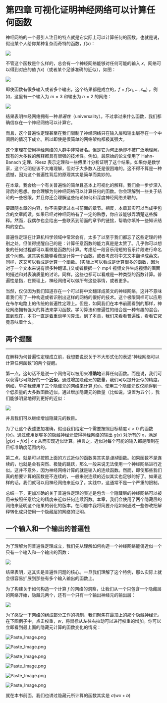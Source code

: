 # 第四章 可视化证明神经网络可以计算任何函数

神经网络的一个最引人注目的特点就是它实际上可以计算任何的函数。也就是说，假设某个人给你某种复杂而奇特的函数，$f(x)$：

![](http://upload-/images.jianshu.io/upload_42741-c1b7fa50644b033c.png?imageMogr2/auto-orient/strip%7CimageView2/2/w/1240)

不管这个函数是什么样的，总会有一个神经网络能够对任何可能的输入 $x$，网络可以得到对应的值 $f(x)$（或者某个足够准确的近似），如图：

![](http://upload-/images.jianshu.io/upload_42741-84438da12a56973a.png?imageMogr2/auto-orient/strip%7CimageView2/2/w/1240)

即使函数有很多输入或者多个输出，这个结果都是成立的，$f=f(x_1,...,x_m)$ 。例如，这里有一个输入为 $m=3$ 和输出为 $n=2$ 的网络：

![](http://upload-/images.jianshu.io/upload_42741-69a4dda01da570b1.png?imageMogr2/auto-orient/strip%7CimageView2/2/w/1240)

结果表明神经网络拥有一种*普遍性*（universality）。不过拿过来什么函数，我们都确信存在一个神经网络可以计算它。

而且，这个普遍性定理甚至在我们限制了神经网络只在输入层和输出层存在一个中间层的情况下成立。所以即使是很简单的网络架构都极其强大。

这个定理在使用神经网络的人群中非常著名。但是它为何正确却不被广泛地理解。现有的大多数的解释都具有很强的技术性。例如，最原始的论文使用了 Hahn-Banach 定理、Riesz 表示定理和一些傅里叶分析证明了这个结果。如果你是数学家，这个证明应该不大难理解，但对于大多数人还是很困难的。这不得不算是一种遗憾，因为这个普遍性背后的原理其实是简单而美妙的。

在本章，我会给一个有关普遍性的简单且基本上可视化的解释。我们会一步步深入背后的思想。你会理解为何神经网络可以计算任何的函数。你会理解到一些关于结论的一些极限。并且你还会理解这些结论如何和深度神经网络关联的。

要跟随本章的内容，你不需要读过本书前面的章节。相反，本章其实可以当成字包含的文章阅读。如果已经对神经网络有了一定的熟悉，你应该能够弄清楚这些解释。然而，我偶尔也会给出一些联系到前面的章节的链接，帮助你填补一些知识结构的空白。

普遍性定理在计算机科学领域中常常会有，太多了以至于我们都忘了这些定理的特别之处。但值得提醒自己的是：计算任意函数的能力真是是太赞了。几乎你可以想象的任何过程都可以看做是函数的计算。考虑给一段音乐用短的音乐片段进行命名这个问题。这其实也能够看做是计算一个函数。或者考虑将中文文本翻译成英文。同样，这又可以看成是计算一个函数。{实际上可以看成是计算很多的函数，因为对于一个文本来说有很多种翻译。}又或者根据一个 mp4 视频文件生成视频的画面的描述和对表演质量的讨论。同样，这些也都可以看成是一种类型的函数计算。普遍性是指，在原理上，神经网络可以做所有这些事情，或者更多。

当然，仅仅因为我们知道存在一个可以将中文翻译成英文的神经网络，这并不意味着我们有了一种构造或者识别出这样的网络的很好的技术。这个极限同样可以应用在布尔电路上的传统的普遍性定理上。但是，如同我们在本书前面看到的那样，神经网络拥有强大的算法来学习函数。学习算法和普遍性的结合是一种有趣的混合。直到现在，本书一直是着重谈学习算法。到了本章，我们来看看普遍性，看看它究竟意味着什么。

## 两个提醒
---
在解释为何普遍性定理成立前，我想要说说关于不大形式化的表述“神经网络可以计算任何函数”的两个提醒。

第一点，这句话不是说一个网络可以被用来**准确地**计算任何函数。而是说，我们可以获得尽可能好的一个**近似**。通过增加隐藏元的数量，我们可以提升近似的精度。例如，早先我使用了三个隐藏元的网络来计算 $f(x)$。使用三个隐藏元仅仅能得到一个低质量的大多数函数近似。通过增加隐藏元的数量（比如说，设置为五个），我们能够明显地得到更好的近似：

![](http://upload-/images.jianshu.io/upload_42741-c095f2aa08f90c85.png?imageMogr2/auto-orient/strip%7CimageView2/2/w/1240)

并且我们可以继续增加隐藏元的数目。

为了让这个表述更加准确，假设我们给定一个需要按照目标精度 $\epsilon > 0$ 的函数 $f(x)$。通过使用足够多的隐藏神经元使得神经网络的输出 $g(x)$ 对所有的 $x$，满足 $|g(x)-f(x)|<\epsilon$ 从而实现近似计算。换言之，近似对每个可能的输入都是限制在目标准确度范围内的。

第二点，就是可以按照上面的方式近似的函数类其实是*连续*函数。如果函数不是连续的，也就是会有突然、极陡的跳跃，那么一般来说无法使用一个神经网络进行近似。这并不意外，因为神经网络计算的就是输入的连续函数。然而，即使那些我们真的想要计算的函数是不连续的，一般来说连续的近似其实也足够的好了。如果这样的话，我们就可以用神经网络来近似了。实践中，这通常不是一个严重的限制。

总结一下，更加准确的关于普遍性定理的表述是包含一个隐藏层的神经网络可以被用来按照任意给定的精度来近似任何连续函数。本章，我们会使用了两个隐藏层的网络来证明这个结果的弱化的版本。在问题中我将简要介绍如何通过一些修改把解释转化成只使用一个隐藏层的网络的证明。

## 一个输入和一个输出的普遍性
---
为了理解为何普遍性定理成立，我们先从理解如何构造一个神经网络能偶近似一个只有一个输入和一个输出的函数：

![](http://upload-/images.jianshu.io/upload_42741-ebabd93f89b1bdbe.png?imageMogr2/auto-orient/strip%7CimageView2/2/w/1240)

结果表明，这其实是普遍性问题的核心。一旦我们理解了这个特例，那么实际上就会很容易扩展到那些有多个输入输出的函数上。

为了构建关于如何构造一个计算 $f$ 的网络的洞察，让我们从一个只包含一个隐藏层的网络开始，隐藏元两个，还有一个只有一个输出神经元的输出层：

![](http://upload-/images.jianshu.io/upload_42741-ed33ed7b3a405217.png?imageMogr2/auto-orient/strip%7CimageView2/2/w/1240)

为了感受一下网络的组成部分工作的机制，我们聚焦在最顶上的那个隐藏神经元。在下图例子中，点击权重，$w$，将鼠标从左往右拉动可以进行权重的增加。你可以立即看到最上面的隐藏元计算的函数变化的情况：

![Paste_Image.png](http://upload-/images.jianshu.io/upload_42741-f04c9e50f5e58b9a.png?imageMogr2/auto-orient/strip%7CimageView2/2/w/1240)


![Paste_Image.png](http://upload-/images.jianshu.io/upload_42741-32d9c572f4c6ac3c.png?imageMogr2/auto-orient/strip%7CimageView2/2/w/1240)


![Paste_Image.png](http://upload-/images.jianshu.io/upload_42741-8012d4689db60f2d.png?imageMogr2/auto-orient/strip%7CimageView2/2/w/1240)


![Paste_Image.png](http://upload-/images.jianshu.io/upload_42741-abe28cc132e6aea3.png?imageMogr2/auto-orient/strip%7CimageView2/2/w/1240)


![Paste_Image.png](http://upload-/images.jianshu.io/upload_42741-1c78f744dc63eaaa.png?imageMogr2/auto-orient/strip%7CimageView2/2/w/1240)


![Paste_Image.png](http://upload-/images.jianshu.io/upload_42741-3b3cf96b2dc8fa9b.png?imageMogr2/auto-orient/strip%7CimageView2/2/w/1240)

就在本书前面，我们也讲过隐藏元所计算的函数其实是 $\sigma(wx+b)$
